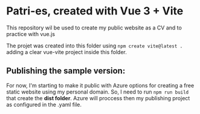 # Patri-es, created with Vue 3 + Vite
This repository wil be used to create my public website as a CV and to practice with vue.js

The projet was created into this folder using ``npm create vite@latest .`` adding a clear vue-vite project inside this folder. 

## Publishing the sample version:
For now, I'm starting to make it public with Azure options for creating a free static website using my personal domain. So, I need to run ``npm run build`` that create the **dist folder**. Azure will proccess then my publishing project as configured in the .yaml file.

